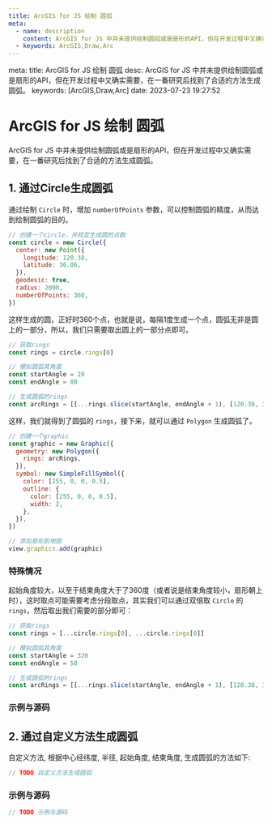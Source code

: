 ```yaml
---
title: ArcGIS for JS 绘制 圆弧
meta:
  - name: description
    content: ArcGIS for JS 中并未提供绘制圆弧或是扇形的API，但在开发过程中又确实需要，在一番研究后找到了合适的方法生成圆弧。
  - keywords: ArcGIS,Draw,Arc
---
```


<route lang="yaml">
meta:
  title: ArcGIS for JS 绘制 圆弧
  desc: ArcGIS for JS 中并未提供绘制圆弧或是扇形的API，但在开发过程中又确实需要，在一番研究后找到了合适的方法生成圆弧。
  keywords: [ArcGIS,Draw,Arc]
  date: 2023-07-23 19:27:52
</route>

# ArcGIS for JS 绘制 圆弧

ArcGIS for JS 中并未提供绘制圆弧或是扇形的API，但在开发过程中又确实需要，在一番研究后找到了合适的方法生成圆弧。

## 1. 通过Circle生成圆弧

通过绘制 `Circle` 时，增加 `numberOfPoints` 参数，可以控制圆弧的精度，从而达到绘制圆弧的目的。

```js
// 创建一个circle，并规定生成圆的点数
const circle = new Circle({
  center: new Point({
    longitude: 120.38,
    latitude: 36.06,
  }),
  geodesic: true,
  radius: 2000,
  numberOfPoints: 360,
})
```

这样生成的圆，正好时360个点，也就是说，每隔1度生成一个点，圆弧无非是圆上的一部分，所以，我们只需要取出圆上的一部分点即可。

```js
// 获取rings
const rings = circle.rings[0]

// 模拟圆弧其角度
const startAngle = 20
const endAngle = 80

// 生成圆弧的rings
const arcRings = [[...rings.slice(startAngle, endAngle + 1), [120.38, 36.06]]]
```

这样，我们就得到了圆弧的 `rings`，接下来，就可以通过 `Polygon` 生成圆弧了。

```js
// 创建一个graphic
const graphic = new Graphic({
  geometry: new Polygon({
    rings: arcRings,
  }),
  symbol: new SimpleFillSymbol({
    color: [255, 0, 0, 0.5],
    outline: {
      color: [255, 0, 0, 0.5],
      width: 2,
    },
  }),
})

// 添加扇形到地图
view.graphics.add(graphic)
```

### 特殊情况

起始角度较大，以至于结束角度大于了360度（或者说是结束角度较小，扇形朝上时），这时取点可能需要考虑分段取点，其实我们可以通过双倍取 `Circle` 的 `rings`，然后取出我们需要的部分即可：

```js
// 获取rings
const rings = [...circle.rings[0], ...circle.rings[0]]

// 模拟圆弧其角度
const startAngle = 320
const endAngle = 50

// 生成圆弧的rings
const arcRings = [[...rings.slice(startAngle, endAngle + 1), [120.38, 36.06]]]
```

### 示例与源码

<CustomFrame route="/arcgis/draw-arc-by-circle" />

## 2. 通过自定义方法生成圆弧

自定义方法, 根据中心经纬度, 半径, 起始角度, 结束角度, 生成圆弧的方法如下:

```js
// TODO 自定义方法生成圆弧
```

### 示例与源码

```js
// TODO 示例与源码
```
